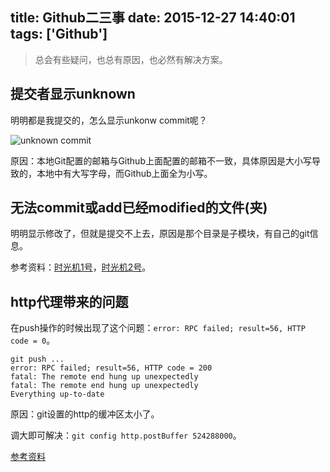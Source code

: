 title: Github二三事
date: 2015-12-27 14:40:01
tags: ['Github']
---


> 总会有些疑问，也总有原因，也必然有解决方案。



## 提交者显示unknown

明明都是我提交的，怎么显示unkonw commit呢？

![unknown commit](https://lessisbetter.site/images/github-unkonw-commit.png)

原因：本地Git配置的邮箱与Github上面配置的邮箱不一致，具体原因是大小写导致的，本地中有大写字母，而Github上面全为小写。


## 无法commit或add已经modified的文件(夹)


明明显示修改了，但就是提交不上去，原因是那个目录是子模块，有自己的git信息。

参考资料：[时光机1号](http://stackoverflow.com/questions/5186371/problem-with-modified-files-showing-up-in-git-but-not-updating)，[时光机2号](http://stackoverflow.com/questions/7726131/git-add-a-is-not-adding-all-modified-files-in-directories)。

## http代理带来的问题

在push操作的时候出现了这个问题：`error: RPC failed; result=56, HTTP code = 0`。

```
git push ...
error: RPC failed; result=56, HTTP code = 200
fatal: The remote end hung up unexpectedly
fatal: The remote end hung up unexpectedly
Everything up-to-date
```

原因：git设置的http的缓冲区太小了。

调大即可解决：```git config http.postBuffer 524288000```。

[参考资料](https://flyingtomoon.com/2013/10/02/using-bitbucket-as-assignment-submission-system-for-the-courses/)